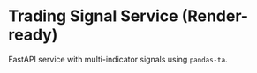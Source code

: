 # Trading Signal Service (Render-ready)

FastAPI service with multi-indicator signals using `pandas-ta`.
